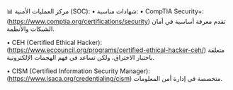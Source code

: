  📊 مركز العمليات الأمنية (SOC):
 • شهادات مناسبة:
 • CompTIA Security+: (https://www.comptia.org/certifications/security) تقدم معرفة أساسية في أمان الشبكات والأنظمة.
 
 • CEH (Certified Ethical Hacker):  (https://www.eccouncil.org/programs/certified-ethical-hacker-ceh/) متعلقة باختبار الاختراق، ولكن تساعد في فهم الهجمات الإلكترونية.
 
 • CISM (Certified Information Security Manager):   (https://www.isaca.org/credentialing/cism) متخصصة في إدارة أمن المعلومات.
 
 
